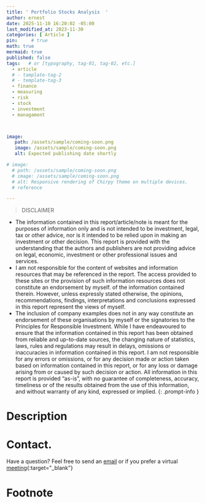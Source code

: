 ```yaml
---
title: ' Portfolio Stocks Analysis  '
author: ernest
date: 2025-11-10 16:20:02 -05:00
last_modified_at: 2023-11-30
categories: [ Article ]
pin:     # true
math: true
mermaid: true
published: false
tags:   # or [typography, tag-01, tag-02, etc.]
  - article
  # - tamplate-tag-2
  # - template-tag-3
  - finance
  - measuring
  - risk
  - stock
  - investment
  - managament



image: 
   path: /assets/sample/coming-soon.png
   image: /assets/sample/coming-soon.png
   alt: Expected publishing date shortly

# image: 
  # path: /assets/sample/coming-soon.png
  # image: /assets/sample/coming-soon.png
  # alt: Responsive rendering of Chirpy theme on multiple devices.
  # reference 

---
```





> DISCLAIMER
- The information contained in this report/article/note is meant for the purposes of information only and is not intended to be investment, legal, tax or other advice, nor is it intended to be relied upon in making an investment or other decision. This report is provided with the understanding that the authors and publishers are not providing advice on legal, economic, investment or other professional issues and services. 
- I am not responsible for the content of websites and information resources that may be referenced in the report. The access provided to these sites or the provision of such information resources does not constitute an endorsement by myself. of the information contained therein. However, unless expressly stated otherwise, the opinions, recommendations, findings, interpretations and conclusions expressed in this report represent the views of myself. 
- The inclusion of company examples does not in any way constitute an endorsement of these organisations by myself or the signatories to the Principles for Responsible Investment. While I have endeavoured to ensure that the information contained in this report has been obtained from reliable and up-to-date sources, the changing nature of statistics, laws, rules and regulations may result in delays, omissions or inaccuracies in information contained in this report. I am not responsible for any errors or omissions, or for any decision made or action taken based on information contained in this report, or for any loss or damage arising from or caused by such decision or action. All information in this report is provided “as-is”, with no guarantee of completeness, accuracy, timeliness or of the results obtained from the use of this information, and without warranty of any kind, expressed or implied.
{: .prompt-info }




# Description




















# Contact. 

Have a question? Feel free to send an [email](mailto:s.ernest@gmx.us) or if you prefer a virtual [meeting]( https://calendly.com/s-earnest/30min ){:target="_blank"}




# Footnote

[^1]: Testing Conversion Funnels is about understanding and optimizing each step of the user's experience on their journey toward purchasing our products. 





